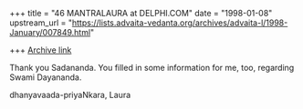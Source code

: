 +++
title = "46 MANTRALAURA at DELPHI.COM"
date = "1998-01-08"
upstream_url = "https://lists.advaita-vedanta.org/archives/advaita-l/1998-January/007849.html"

+++
[Archive link](https://lists.advaita-vedanta.org/archives/advaita-l/1998-January/007849.html)

Thank you Sadananda.  You filled in some information
for me, too, regarding Swami Dayananda.

dhanyavaada-priyaNkara,
  Laura

